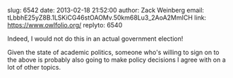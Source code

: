 slug:    6542
date:    2013-02-18 21:52:00
author:  Zack Weinberg
email:   tLbbhE25yZ8B.1LSKiCG46stOAOMv.50km68Lu3_2AoA2MmICH
link:     https://www.owlfolio.org/
replyto: 6540

Indeed, I would not do this in an actual government election!

Given the state of academic politics, someone who's willing to sign on
to the above is probably also going to make policy decisions I agree
with on a lot of other topics.
